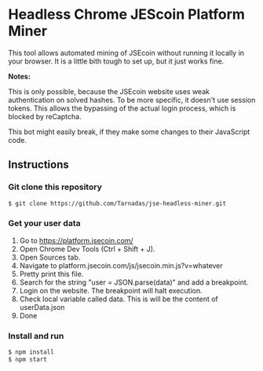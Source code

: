 # Headless Chrome JEScoin Platform Miner

This tool allows automated mining of JSEcoin without running it locally in your browser. It is a little bith tough to set up, but it just works fine.

**Notes:**

This is only possible, because the JSEcoin website uses weak authentication on solved hashes. To be more specific, it doesn't use session tokens. This allows the bypassing of the actual login process, which is blocked by reCaptcha.

This bot might easily break, if they make some changes to their JavaScript code.

## Instructions

### Git clone this repository

```bash
$ git clone https://github.com/Tarnadas/jse-headless-miner.git
```

### Get your user data

1. Go to https://platform.jsecoin.com/
2. Open Chrome Dev Tools (Ctrl + Shift + J).
3. Open Sources tab.
4. Navigate to platform.jsecoin.com/js/jsecoin.min.js?v=whatever
5. Pretty print this file.
6. Search for the string "user = JSON.parse(data)" and add a breakpoint.
7. Login on the website. The breakpoint will halt execution.
8. Check local variable called data. This is will be the content of userData.json
9. Done

### Install and run

```bash
$ npm install
$ npm start
```